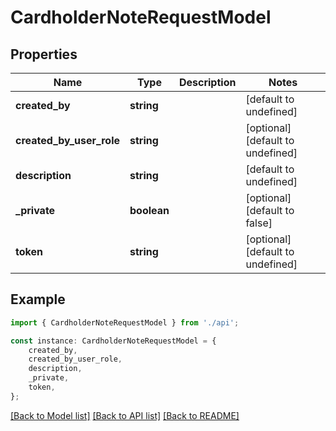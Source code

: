 # CardholderNoteRequestModel


## Properties

Name | Type | Description | Notes
------------ | ------------- | ------------- | -------------
**created_by** | **string** |  | [default to undefined]
**created_by_user_role** | **string** |  | [optional] [default to undefined]
**description** | **string** |  | [default to undefined]
**_private** | **boolean** |  | [optional] [default to false]
**token** | **string** |  | [optional] [default to undefined]

## Example

```typescript
import { CardholderNoteRequestModel } from './api';

const instance: CardholderNoteRequestModel = {
    created_by,
    created_by_user_role,
    description,
    _private,
    token,
};
```

[[Back to Model list]](../README.md#documentation-for-models) [[Back to API list]](../README.md#documentation-for-api-endpoints) [[Back to README]](../README.md)
